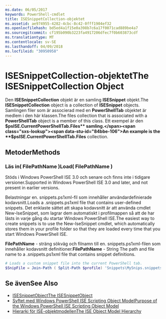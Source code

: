 ```yaml
---
ms.date: 06/05/2017
keywords: PowerShell-cmdlet
title: ISESnippetCollection-objektet
ms.assetid: ae974955-4282-4cbc-8c42-0fff1904ef32
ms.openlocfilehash: bd5ed4a1f15e0a398b7c6a17f0071cad889be4a7
ms.sourcegitcommit: cf195b090b3223fa4917206dfec7f0b603873cdf
ms.translationtype: MT
ms.contentlocale: sv-SE
ms.lasthandoff: 04/09/2018
ms.locfileid: "30950958"
---
```

# <a name="the-isesnippetcollection-object"></a><span data-ttu-id="84bbe-103">ISESnippetCollection-objektet</span><span class="sxs-lookup"><span data-stu-id="84bbe-103">The ISESnippetCollection Object</span></span>

<span data-ttu-id="84bbe-104">Den **ISESnippetCollection** objekt är en samling **ISESnippet** objekt.</span><span class="sxs-lookup"><span data-stu-id="84bbe-104">The **ISESnippetCollection** object is a collection of **ISESnippet** objects.</span></span> <span data-ttu-id="84bbe-105">Samlingen filer som är associerad med en **PowerShellTab** objektet är medlem i den här klassen.</span><span class="sxs-lookup"><span data-stu-id="84bbe-105">The files collection that is associated with a **PowerShellTab** object is a member of this class.</span></span> <span data-ttu-id="84bbe-106">Ett exempel är den **$psISE.CurrentPowerShellTab.Files** samling.</span><span class="sxs-lookup"><span data-stu-id="84bbe-106">An example is the **$psISE.CurrentPowerShellTab.Files** collection.</span></span>

## <a name="methods"></a><span data-ttu-id="84bbe-107">Metoder</span><span class="sxs-lookup"><span data-stu-id="84bbe-107">Methods</span></span>

### <a name="load-filepathname-"></a><span data-ttu-id="84bbe-108">Läs in\( FilePathName \)</span><span class="sxs-lookup"><span data-stu-id="84bbe-108">Load\( FilePathName \)</span></span>

<span data-ttu-id="84bbe-109">Stöds i Windows PowerShell ISE 3.0 och senare och finns inte i tidigare versioner.</span><span class="sxs-lookup"><span data-stu-id="84bbe-109">Supported in Windows PowerShell ISE 3.0 and later, and not present in earlier versions.</span></span>

<span data-ttu-id="84bbe-110">Belastningar en. snippets.ps1xml-fil som innehåller användardefinierade kodavsnitt.</span><span class="sxs-lookup"><span data-stu-id="84bbe-110">Loads a .snippets.ps1xml file that contains user-defined snippets.</span></span> <span data-ttu-id="84bbe-111">Det enklaste sättet att skapa kodavsnitt är att använda cmdlet New-IseSnippet, som lagrar dem automatiskt i profilmappen så att de har lästs in varje gång du startar Windows PowerShell ISE.</span><span class="sxs-lookup"><span data-stu-id="84bbe-111">The easiest way to create snippets is to use the New-IseSnippet cmdlet, which automatically stores them in your profile folder so that they are loaded every time that you start Windows PowerShell ISE.</span></span>

<span data-ttu-id="84bbe-112">**FilePathName** - sträng sökväg och filnamn till en. snippets.ps1xml-filen som innehåller kodavsnitt definitioner.</span><span class="sxs-lookup"><span data-stu-id="84bbe-112">**FilePathName** - String The path and file name to a .snippets.ps1xml file that contains snippet definitions.</span></span>

```powershell
# Loads a custom snippet file into the current PowerShell tab.
$SnipFile = Join-Path ( Split-Path $profile) 'Snippets\MySnips.snippets.ps1xml' $psISE.CurrentPowerShellTab.Snippets.Add($SnipPath)
```

## <a name="see-also"></a><span data-ttu-id="84bbe-113">Se även</span><span class="sxs-lookup"><span data-stu-id="84bbe-113">See Also</span></span>

- [<span data-ttu-id="84bbe-114">ISESnippetObject</span><span class="sxs-lookup"><span data-stu-id="84bbe-114">The ISESnippetObject</span></span>](The-ISESnippetObject.md)
- [<span data-ttu-id="84bbe-115">Syftet med Windows PowerShell ISE Scripting Object Model</span><span class="sxs-lookup"><span data-stu-id="84bbe-115">Purpose of the Windows PowerShell ISE Scripting Object Model</span></span>](Purpose-of-the-Windows-PowerShell-ISE-Scripting-Object-Model.md)
- [<span data-ttu-id="84bbe-116">Hierarki för ISE-objektmodellen</span><span class="sxs-lookup"><span data-stu-id="84bbe-116">The ISE Object Model Hierarchy</span></span>](The-ISE-Object-Model-Hierarchy.md)